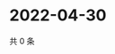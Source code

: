 # 2022-04-30

共 0 条

<!-- BEGIN WEIBO -->
<!-- 最后更新时间 Sat Apr 30 2022 19:13:21 GMT+0800 (China Standard Time) -->

<!-- END WEIBO -->
